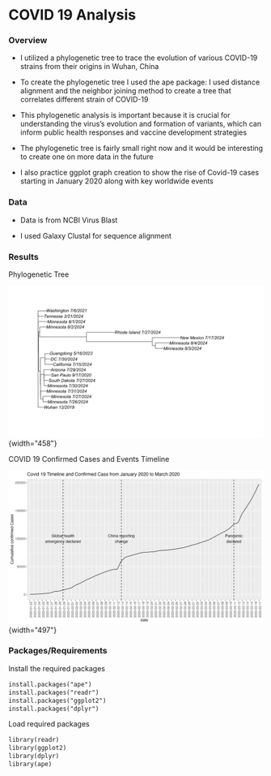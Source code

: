 # **COVID 19 Analysis**

### Overview

-   I utilized a phylogenetic tree to trace the evolution of various COVID-19 strains from their origins in Wuhan, China

-   To create the phylogenetic tree I used the ape package: I used distance alignment and the neighbor joining method to create a tree that correlates different strain of COVID-19

-   This phylogenetic analysis is important because it is crucial for understanding the virus’s evolution and formation of variants, which can inform public health responses and vaccine development strategies

-   The phylogenetic tree is fairly small right now and it would be interesting to create one on more data in the future

-   I also practice ggplot graph creation to show the rise of Covid-19 cases starting in January 2020 along with key worldwide events

### Data

-   Data is from NCBI Virus Blast

-   I used Galaxy Clustal for sequence alignment

### Results

Phylogenetic Tree

![](phylogenetic_tree.png){width="458"}

COVID 19 Confirmed Cases and Events Timeline

![](covid_19_timeline.png){width="497"}

### Packages/Requirements

Install the required packages

```{r}
install.packages("ape")
install.packages("readr")
install.packages("ggplot2")
install.packages("dplyr")
```

Load required packages

```{r}
library(readr)
library(ggplot2)
library(dplyr)
library(ape)
```
